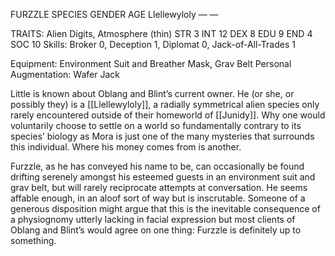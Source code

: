 FURZZLE SPECIES GENDER AGE Llellewyloly — —

TRAITS: Alien Digits, Atmosphere (thin) 
STR 3 INT 12 
DEX 8 EDU 9 
END 4 SOC 10
Skills: Broker 0, Deception 1, Diplomat 0, Jack-of-All-Trades 1

Equipment: Environment Suit and Breather Mask, Grav Belt 
Personal Augmentation: Wafer Jack

Little is known about Oblang and Blint’s current owner. He (or she, or possibly they) is a [[Llellewyloly]], a radially symmetrical alien species only rarely encountered outside of their homeworld of [[Junidy]]. Why one would voluntarily choose to settle on a world so fundamentally contrary to its species’ biology as Mora is just one of the many mysteries that surrounds this individual. Where his money comes from is another.

Furzzle, as he has conveyed his name to be, can occasionally be found drifting serenely amongst his esteemed guests in an environment suit and grav belt, but will rarely reciprocate attempts at conversation. He seems affable enough, in an aloof sort of way but is inscrutable. Someone of a generous disposition might argue that this is the inevitable consequence of a physiognomy utterly lacking in facial expression but most clients of Oblang and Blint’s would agree on one thing: Furzzle is definitely up to something.
